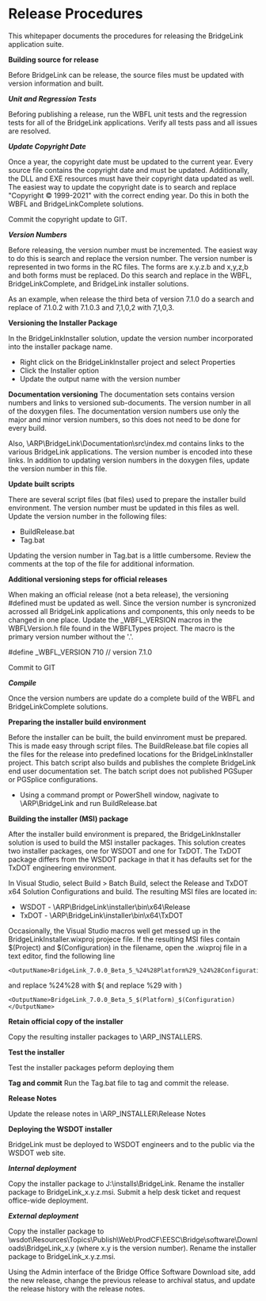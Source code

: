 Release Procedures
==================
This whitepaper documents the procedures for releasing the BridgeLink application suite.

**Building source for release**

Before BridgeLink can be release, the source files must be updated with version information and built.

***Unit and Regression Tests***

Beforing publishing a release, run the WBFL unit tests and the regression tests for all of the BridgeLink applications. Verify all tests pass and all issues are resolved.

***Update Copyright Date***

Once a year, the copyright date must be updated to the current year. Every source file contains the copyright date and must be updated. Additionally, the DLL and EXE resources must have their copyright data updated as well. The easiest way to update the copyright date is to search and replace "Copyright © 1999-2021" with the correct ending year. Do this in both the WBFL and BridgeLinkComplete solutions.

Commit the copyright update to GIT.

***Version Numbers***

Before releasing, the version number must be incremented. The easiest way to do this is search and replace the version number. The version number is represented in two forms in the RC files. The forms are x.y.z.b and x,y,z,b and both forms must be replaced. Do this search and replace in the WBFL, BridgeLinkComplete, and BridgeLink installer solutions.

As an example, when release the third beta of version 7.1.0 do a search and replace of 7.1.0.2 with 7.1.0.3 and 7,1,0,2 with 7,1,0,3.

****Versioning the Installer Package****

In the BridgeLinkInstaller solution, update the version number incorporated into the installer package name.

* Right click on the BridgeLinkInstaller project and select Properties
* Click the Installer option
* Update the output name with the version number

****Documentation versioning****
The documentation sets contains version numbers and links to versioned sub-documents. The version number in all of the doxygen files. The documentation version numbers use only the major and minor version numbers, so this does not need to be done for every build.

Also, \ARP\BridgeLink\Documentation\src\index.md contains links to the various BridgeLink applications. The version number is encoded into these links. In addition to updating version numbers in the doxygen files, update the version number in this file.

****Update built scripts****

There are several script files (bat files) used to prepare the installer build environment. The version number must be updated in this files as well. Update the version number in the following files:

* BuildRelease.bat
* Tag.bat

Updating the version number in Tag.bat is a little cumbersome. Review the comments at the top of the file for additional information.

****Additional versioning steps for official releases****

When making an official release (not a beta release), the versioning #defined must be updated as well. Since the version number is syncronized acrossed all BridgeLink applications and components, this only needs to be changed in one place. Update the _WBFL_VERSION macros in the WBFLVersion.h file found in the WBFLTypes project. The macro is the primary version number without the '.'.

#define _WBFL_VERSION 710 // version 7.1.0

Commit to GIT

***Compile***

Once the version numbers are update do a complete build of the WBFL and BridgeLinkComplete solutions.

**Preparing the installer build environment**

Before the installer can be built, the build envinroment must be prepared. This is made easy through script files. The BuildRelease.bat file copies all the files for the release into predefined locations for the BridgeLinkInstaller project. This batch script also builds and publishes the complete BridgeLink end user documentation set. The batch script does not published PGSuper or PGSplice configurations.

* Using a command prompt or PowerShell window, nagivate to \ARP\BridgeLink and run BuildRelease.bat

**Building the installer (MSI) package**

After the installer build environment is prepared, the BridgeLinkInstaller solution is used to build the MSI installer packages. This solution creates two installer packages, one for WSDOT and one for TxDOT. The TxDOT package differs from the WSDOT package in that it has defaults set for the TxDOT engineering environment.

In Visual Studio, select Build > Batch Build, select the Release and TxDOT x64 Solution Configurations and build. The resulting MSI files are located in:

* WSDOT - \ARP\BridgeLink\installer\bin\x64\Release
* TxDOT - \ARP\BridgeLink\installer\bin\x64\TxDOT

Occasionally, the Visual Studio macros well get messed up in the BridgeLinkInstaller.wixproj projece file. If the resulting MSI files contain $(Project) and $(Configuration) in the filename, open the .wixproj file in a text editor, find the following line

    <OutputName>BridgeLink_7.0.0_Beta_5_%24%28Platform%29_%24%28Configuration%29</OutputName>

and replace %24%28 with $( and replace %29 with )

    <OutputName>BridgeLink_7.0.0_Beta_5_$(Platform)_$(Configuration)</OutputName>

**Retain official copy of the installer**

Copy the resulting installer packages to \ARP_INSTALLERS.

**Test the installer**

Test the installer packages peform deploying them

**Tag and commit**
Run the Tag.bat file to tag and commit the release.

**Release Notes**

Update the release notes in \ARP_INSTALLER\Release Notes

**Deploying the WSDOT installer**

BridgeLink must be deployed to WSDOT engineers and to the public via the WSDOT web site.

***Internal deployment***

Copy the installer package to J:\installs\BridgeLink. Rename the installer package to BridgeLink_x.y.z.msi. Submit a help desk ticket and request office-wide deployment.

***External deployment***

Copy the installer package to \\wsdot\Resources\Topics\Publish\Web\ProdCF\EESC\Bridge\software\Downloads\BridgeLink_x.y (where x.y is the version number). Rename the installer package to BridgeLink_x.y.z.msi.

Using the Admin interface of the Bridge Office Software Download site, add the new release, change the previous release to archival status, and update the release history with the release notes.